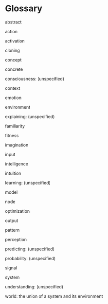 Glossary
==

abstract

action

activation

cloning

concept

concrete

consciousness: (unspecified)

context

emotion

environment

explaining: (unspecified)

familiarity

fitness

imagination

input

intelligence

intuition

learning: (unspecified)

model

node

optimization

output

pattern

perception

predicting: (unspecified)

probability: (unspecified)

signal

system

understanding: (unspecified)

world: the union of a system and its environment

